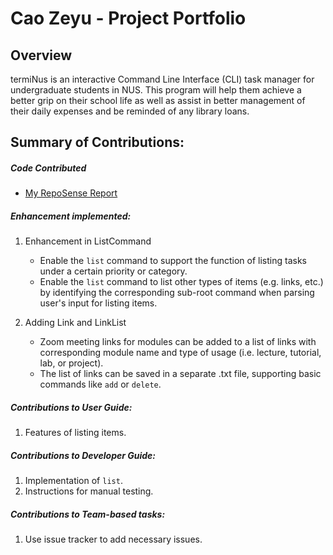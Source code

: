 # Cao Zeyu - Project Portfolio 


## Overview
termiNus is an interactive Command Line Interface (CLI) task manager for undergraduate students in NUS. 
This program will help them achieve a better grip on their school life as well as assist in better management of their 
daily expenses and be reminded of any library loans. 

## Summary of Contributions:

##### Code Contributed 
- [My RepoSense Report](https://nus-cs2113-ay2021s1.github.io/tp-dashboard/#breakdown=true&search=cao-zeyu&sort=groupTitle&sortWithin=title&since=2020-09-27&timeframe=commit&mergegroup=&groupSelect=groupByRepos&checkedFileTypes=docs~functional-code~test-code~other)

##### Enhancement implemented:
1. Enhancement in ListCommand
    - Enable the `list` command to support the function of listing tasks under a certain priority or category.
    - Enable the `list` command to list other types of items (e.g. links, etc.) by identifying the corresponding 
    sub-root command when parsing user's input for listing items.
    
2. Adding Link and LinkList
    - Zoom meeting links for modules can be added to a list of links with corresponding module name and type of usage
    (i.e. lecture, tutorial, lab, or project).
    - The list of links can be saved in a separate .txt file, supporting basic commands like `add` or `delete`.
    
##### Contributions to User Guide:
1. Features of listing items.

##### Contributions to Developer Guide:
1. Implementation of `list`.
2. Instructions for manual testing.

##### Contributions to Team-based tasks:
1. Use issue tracker to add necessary issues.
